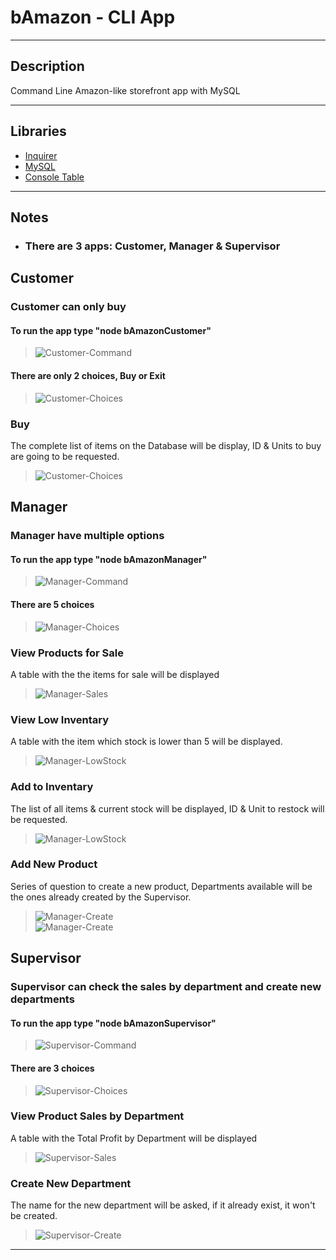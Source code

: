 # **bAmazon - CLI App**
***
## Description  
Command Line Amazon-like storefront app with MySQL
***

## Libraries
   * [Inquirer](https://www.npmjs.com/package/inquirer)
   * [MySQL](https://www.npmjs.com/package/mysql)
   * [Console Table](https://www.npmjs.com/package/console.table)

***
## **Notes**
* ### There are 3 apps: Customer, Manager & Supervisor
  
## **Customer**
   ### Customer can only buy 
   #### To run the app type "node bAmazonCustomer"
   >![Customer-Command](Screenshots/Customer-Command.png)
   #### There are only 2 choices, Buy or Exit 
   >![Customer-Choices](Screenshots/Customer-Choices.png)  
   ### **Buy** 
   The complete list of items on the Database will be display, ID & Units to buy are going to be requested.
   >![Customer-Choices](Screenshots/Customer-Buy.png)  

## **Manager**
 ### Manager have multiple options
  ####  To run the app type "node bAmazonManager"
   > ![Manager-Command](Screenshots/Manager-Command.png)
  ####  There are 5 choices
   > ![Manager-Choices](Screenshots/Manager-Choices.png) 
  ### **View Products for Sale**
   A table with the the items for sale will be displayed
  > ![Manager-Sales](Screenshots/Manager-Sales.png) 
  ### **View Low Inventary** 
   A table with the item which stock is lower than 5 will be displayed.
  > ![Manager-LowStock](Screenshots/Manager-LowStock.png)
  ### **Add to Inventary** 
  The list of all items & current stock will be displayed, ID & Unit to restock will be requested.
  > ![Manager-LowStock](Screenshots/Manager-Restock.png)  
  ### **Add New Product** 
   Series of question to create a new product, Departments available will be the ones already created by the Supervisor.
  > ![Manager-Create](Screenshots/Manager-Create1.png)\
  > ![Manager-Create](Screenshots/Manager-Create2.png)      

## **Supervisor** 
### Supervisor can check the sales by department and create new departments 
   #### To run the app type "node bAmazonSupervisor" 
   > ![Supervisor-Command](Screenshots/Supervisor-Command.png) 
   ####  There are 3 choices 
   > ![Supervisor-Choices](Screenshots/Supervisor-Choices.png)  
   ### **View Product Sales by Department** 
   A table with the Total Profit by Department will be displayed 
   >![Supervisor-Sales](Screenshots/Supervisor-Sales.png) 
   ### **Create New Department** 
   The name for the new department will be asked, if it already exist, it won't be created. 
   >![Supervisor-Create](Screenshots/Supervisor-CreateDepartment.png)  


***